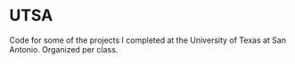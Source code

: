 # UTSA
Code for some of the projects I completed at the University of Texas at San Antonio. Organized per class.
